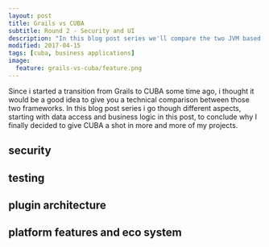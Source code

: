 ```yaml
---
layout: post
title: Grails vs CUBA
subtitle: Round 2 - Security and UI
description: "In this blog post series we'll compare the two JVM based web frameworks: Grails and CUBA. This time, starting with data access"
modified: 2017-04-15
tags: [cuba, business applications]
image:
  feature: grails-vs-cuba/feature.png
---
```


Since i started a transition from Grails to CUBA some time ago, i thought it would be a good idea to give you a technical comparison between those two frameworks. In this blog post series i go though different aspects, starting with data access and business logic in this post, to conclude why I finally decided to give CUBA a shot in more and more of my projects.

<!-- more -->


## security

## testing

## plugin architecture

## platform features and eco system


<style type="text/css">
article.hentry {
  background-color:#ac43ba;
}
</style>
